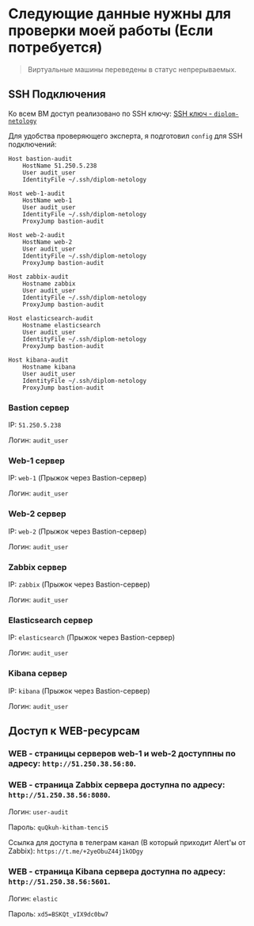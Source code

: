 # Следующие данные нужны для проверки моей работы (Если потребуется)

> Виртуальные машины переведены в статус непрерываемых.

## SSH Подключения

Ко всем ВМ доступ реализовано по SSH ключу: [SSH ключ - ```diplom-netology```](SSH-Key/diplom-netology)

Для удобства проверяющего эксперта, я подготовил ```config``` для SSH подключений:

```
Host bastion-audit
    HostName 51.250.5.238
    User audit_user
    IdentityFile ~/.ssh/diplom-netology

Host web-1-audit
    HostName web-1
    User audit_user
    IdentityFile ~/.ssh/diplom-netology
    ProxyJump bastion-audit

Host web-2-audit
    HostName web-2
    User audit_user
    IdentityFile ~/.ssh/diplom-netology
    ProxyJump bastion-audit

Host zabbix-audit
    Hostname zabbix
    User audit_user
    IdentityFile ~/.ssh/diplom-netology
    ProxyJump bastion-audit

Host elasticsearch-audit
    Hostname elasticsearch
    User audit_user
    IdentityFile ~/.ssh/diplom-netology
    ProxyJump bastion-audit

Host kibana-audit
    Hostname kibana
    User audit_user
    IdentityFile ~/.ssh/diplom-netology
    ProxyJump bastion-audit
```

### Bastion сервер

IP: ```51.250.5.238```

Логин: ```audit_user```

### Web-1 сервер

IP: ```web-1``` (Прыжок через Bastion-сервер)

Логин: ```audit_user```

### Web-2 сервер

IP: ```web-2``` (Прыжок через Bastion-сервер)

Логин: ```audit_user```

### Zabbix сервер

IP: ```zabbix``` (Прыжок через Bastion-сервер)

Логин: ```audit_user```

### Elasticsearch сервер

IP: ```elasticsearch``` (Прыжок через Bastion-сервер)

Логин: ```audit_user```

### Kibana сервер

IP: ```kibana``` (Прыжок через Bastion-сервер)

Логин: ```audit_user```

## Доступ к WEB-ресурсам

### WEB - страницы серверов web-1 и web-2 доступпны по адресу: ```http://51.250.38.56:80```.

### WEB - страница Zabbix сервера доступна по адресу: ```http://51.250.38.56:8080```.

Логин: ```user-audit```

Пароль: ```quQkuh-kitham-tenci5```

Ссылка для доступа в телеграм канал (В который приходит Alert'ы от Zabbix): ```https://t.me/+2yeObuZ44j1kODgy```

### WEB - страница Kibana сервера доступна по адресу: ```http://51.250.38.56:5601```.

Логин: ```elastic```

Пароль: ```xd5=BSKQt_vIX9dc0bw7```

